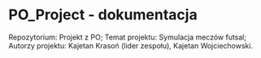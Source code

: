 # PO_Project - dokumentacja

Repozytorium: Projekt z PO;
Temat projektu: Symulacja meczów futsal;
Autorzy projektu: Kajetan Krasoń (lider zespołu), Kajetan Wojciechowski.

